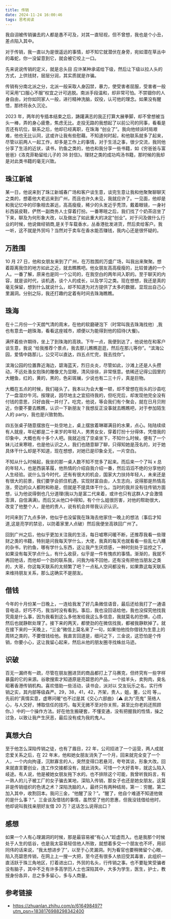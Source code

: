 ```yaml
---
title: 传销
date: 2024-11-24 16:00:46
tags: 思考阅读
---
```


我自诩被传销骗去的人都是愚不可及，对其一直轻视，但不曾想，我也是个小丑，差点陷入其中。

对于传销，我一直以为是很遥远的事情，却不知它就潜伏在身旁，宛如潜在草丛中的毒蛇，你一没留意到它，就会被它咬上一口。

先来说说传销的定义，就是总头目 应许某种承诺给下级，然后让下级以拉人头的方式，上供钱财，层层分润，其实质就是诈骗。

传销有分南北派之分，北派一般采取人身囚禁，暴力，使受害者屈服，受害者一般可采用“口服心不服”权宜之计可逃脱。南派手段温和，却非常可怕。不禁锢你的人身自由，对你如同家人一般，进行精神洗脑，奴役，认可他的理念。如果没有醒悟，那终将永久沉沦。

2023 年，两年的专插本结束之后，踌躇满志的我正打算大展拳脚，却不曾想被当头一棒，弄的身心疲惫，焦虑无比。走投无路的我想起了以前公司的同事，看看是否还有坑位，联系之后，他却已经离职，在珠海 “创业了”。我向他倾诉时局艰难，他也无比认同，这或许让我有些慰藉。不知道何时起，和他联系就多了起来，尽管以前两人一起工作，却多是工作上的事情，对于生活之事，很少交流，我同他分享了生活的近状，读书，钓鱼之类的，他也和我分享一些书籍，如《穷爸爸与富爸爸》《洛克菲勒留给儿子的 38 封信》。理财之类的成功鸡汤书籍，那时候的我却是对此类书籍的毫无兴致。

## 珠江新城

某一日，他说来到了珠江新城春广场和客户谈生意，谈完生意让我和他聚聚聊聊天之类的，想着他大老远来到广州，而且也许久未见，我就应许了。一见面，他却是和我记忆中的印象相去甚远，高高瘦瘦，稀少的头发近乎秃顶，戴着眼镜，一身衬衫西装皮鞋，俨然一副商务人士穿着打扮。一番寒暄之后，我们找了个奶茶店坐了下来，聊及为何形象大改，以及做出了如此重大的决定“创业”。对于问及做什么行业的时候，他说做经销商,是关于车载香水，丛香港批发进货，然后卖给客户。我一听，这不就是外贸吗？当然对于卖车在香水能否赚钱，我内心还是很怀疑的。

## 万胜围

10 月 27 日，他和女朋友来到了广州，在万胜围的万盛广场，叫我出来聚聚。想着距离我住的地方如此之近，就去瞧瞧吧。他女朋友高高瘦瘦的，比较普通的一个人。一番了解，原来也是同一个公司的，在我空白的两年间入职的。至于聊天的内容，就是谈时代，谈机遇，谈个人的成长，以及学习之类。现在想想，我还是真的毫无保留，想到什么就说什么，却不知道为对方提供了太多的数据，显现出自己心里漏洞。分别之际，我还打趣约定着有时间去珠海瞧瞧。

## 珠海

在十二月份一个天朗气清的周末，在他的软磨硬泡下（时常叫我去珠海找他）,我也有意去一趟珠海，看看这座城市，顺便以为能得到他的招待(大餐)。

满怀着些许期待，坐上了到珠海的高铁。下午一点，我便到达了，他说他在和客户谈生意，我说 “给我推荐个景点，我去那儿瞧瞧逛逛，然后在那儿等你”。“滨海公园，爱情中路那儿，公交可以直达，四五点忙完，我去找你”。

滨海公园的位置靠近海边，碧海蓝天，烈日炎炎，尽管如此，沙滩上还是人头攒动，不远处渔女抱珠的雕像尤为显眼，清风徐徐，非常惬意。依稀还记得公园里的大鲤鱼，红的，黄的，黑的，色彩斑斓，少说也有二三十斤，真是巨物。

大概在五点的时候，我们碰头了。我本以为会大餐一顿，却不曾想在街头的沙县吃了一盘湿炒牛河。按理说，因尽地主之宜招待我的，但吃完后，却发现他完全没有付钱的意思，只好由我一并付了。吃完，他说，等会我们有个聚会，就在日月贝附近，你要不要去瞧瞧，认识一下新朋友？我想反正没事就去瞧瞧吧，对于参加陌生人的 party，我也是兴致勃勃。

四五张桌子随意摆放在一处空地上，桌上摆放着琳瑯满目的水果，点心。陆陆续续有人就座，年纪都是二十来岁的年轻人，男男女女，穿着打扮十分得体，凭借我的印象中，大概也有十多个人吧。我就近找了空桌坐下，不知什么时候，便有了一个妹儿过来寒暄，也是他认识之人，我们也随意聊了聊，只得知她是茂名的，对于她具体干什么却是不知道，现在想想，对她已是印象全无，一片空白。

不知从什么时候起，我坐的那一桌人数不知不觉多了起来。而后来一个了叫 x 总的年轻人，也是西装革履，他热情的介绍自我介绍一番，然后滔滔不绝的分享他的人生经验。说什么当今时代，还有有很大的机会，国家大力扶持年轻人，未来还是有很大的前景，我们要学会抓住机遇，实现财富自由，人生志向，说得那是热情高涨，旁边的众人都附和称是，但就是不提具体干什么，当时的我并没有往传销方面想，认为他说得倒也几分道理(我以为是富二代来着，或许也只有这群人才会激情澎湃，自信满满)。而后又从他口中得知，有个什么姐很厉害，对他的帮助很大，改变了他整个人，是他的贵人，说有机会并带我认识认识。

时间来到了九点多钟，他似乎也没留我在珠海去他家住一晚上的想法（事后才知道,这是亮学的禁忌，以防着家里人点破）然后我便坐高铁回广州了。

回到广州之后，他似乎更加关注我的生活，每日嘘寒问暖不断，还推荐我看一些理财之类的书籍，特别是问我每天学什么，大佬，我真的每天也就看看一些乱七八糟的杂书，钓钓鱼，哪有学什么东西，这让我产生厌烦感，一种时刻处于监控之下，如果没有每天学点什么，有什么收获，似乎是一件有愧疚的事情。渐渐的，我就不再回他话，而他却一个劲的联系我，问我为啥不回他，还有没有把他当朋友之类的，大哥，你这每天联系的太频繁了吧？一点私人空间都没有，如果靠这每天联系来维持朋友关系，那么这确实不是朋友。

## 借钱

今年的十月份某一日晚上，一连给我发了好几条微信语音，最后还给我打了一通语音电话，好巧不巧，我当时没有看到。事后，我也没回话给他，我也没探究他找我究竟是什么事，因为我看到这么多他发给我这么多信息，我就莫名的恐惧，心烦，然后也就静默处理了。接下来的两天，都使劲的在微信找我，都被我静默掉了。就在接下来的一天晚上，“三金”微信上莫名来了一句，如果怕他找你借钱为生意上的周转之类的，不要借钱给他。我直言回道是，细问之下，三金说，这恐怕是个传销，你要小心，这让我留心起来，然后从他的朋友圈寻找蛛丝马迹。

## 识破

百无一漏终有一疏，尽管在朋友圈进货的商品都打上了马赛克，但终究有一些字样暴露的它的来源。谷歌搜索才知道原是亮碧思的产品，一个挂羊头，卖狗肉，臭名昭著香港传销机构。喜欢借助一些活动，读书会，派对以 交友玩乐之名，实行传销之实，其内部等级森严。29，38，41，42，齐架，贵人，姐，董，公司 等，。先前的“真情实意，虚寒问暖”也不过是其《交心六部曲》（⚠️ 此为“亮鬼” 笼络人心，与人交好，博取信任的技巧，每天无微不至对你关照，甚至比你老妈还照顾你。）中的一个操作方法。好在他生搬硬套，不懂变通，没有把握我的性情，操之过急，以致让我产生厌恶，最后没有成为我的鬼人。

## 真想大白

至于他怎么深陷传销之徒，也有了眉目，22 年，公司招进了一个运营，两人成就恋爱关系之后，在 22 年末，他和她女朋友消失了一个月，回来就完全变了一个人，一个内向拘谨，沉默寡言的人，突然变得口若悬河，夸夸其谈，形象大改。回来就直言要创业，连工作交接都没有，就此消失。可惜一个大好青年，就这么陷入岐途。有人说，他是被她女朋友拖下水的。也不排除这个可能，我曾听我妈言，有一熟人的儿子被工厂的女子骗去某地，深陷入传销，那女子也还是她女朋友。这莫非是传销组织的色诱之术？深陷洗脑的人，最终只有两种结局，第一：穷醒。第二加入其中，收割回本。我问三金，“他醒了没？”。“醒了，他自个难道不知道他做的是什么事？”。三金谈及借钱的事情，虽然受了他的恩惠，但我没钱借给他时，他却说叫我找亲朋好友借 20 万？这话怎么说得出口？

## 感想

如果一个人有心理漏洞的时候，那是最容易被“有心人”趁虚而入。也是我那个时候处于人生的低谷，也是我太容易轻信他人所致，就想着多交一个朋友也不坏，用祁同伟的话来说，“我太想进步了”，以至于心灵漏洞。列为看官也要稍微留个心眼，陷入亮碧思传销，在网上上一搜一大把，至今还有很多人依旧受其毒害，此组织一直活跃于珠三角地区，打着进出口，外贸的名头，行传销之事。也不要耻笑受骗者没有脑子，其中不乏有许多高学历人士也深陷其中，大多为学生，医生，护士，教授身份各异，总之多多留心，多与人商量。

## 参考链接

- https://zhuanlan.zhihu.com/p/616498497?utm_psn=1838176988298342400
